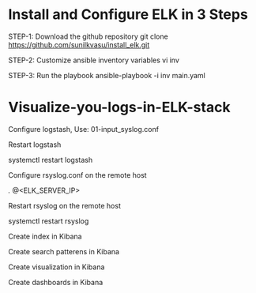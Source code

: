 # Install and Configure ELK in 3 Steps
STEP-1: Download the github repository
	git clone https://github.com/sunilkvasu/install_elk.git

STEP-2: Customize ansible inventory variables
	vi inv

STEP-3: Run the playbook
	ansible-playbook -i inv main.yaml
  
  

# Visualize-you-logs-in-ELK-stack

Configure logstash, Use: 01-input_syslog.conf

Restart logstash

systemctl restart logstash

Configure rsyslog.conf on the remote host

*.* @<ELK_SERVER_IP>

Restart rsyslog on the remote host

systemctl restart rsyslog

Create index in Kibana

Create search patterens in Kibana

Create visualization in Kibana

Create dashboards in Kibana

